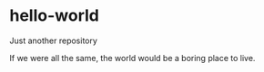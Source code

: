 # hello-world
Just another repository

If we were all the same, the world would be a boring place to live.
